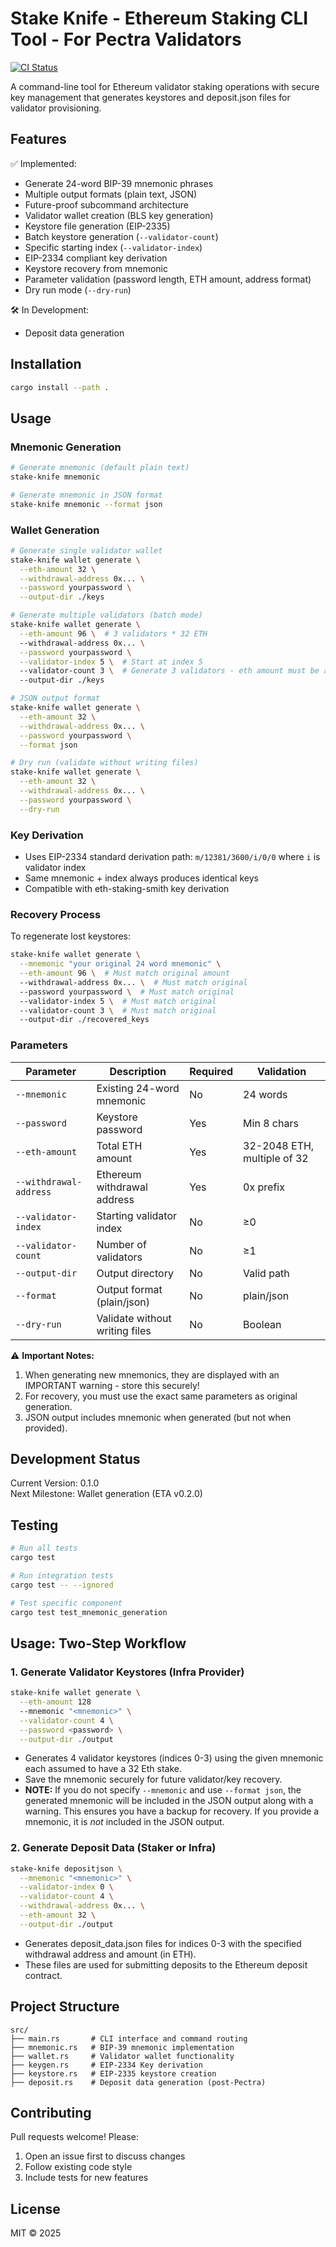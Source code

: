 # Stake Knife - Ethereum Staking CLI Tool - For Pectra Validators

[![CI Status](https://github.com/dbkbali/stake-knife/actions/workflows/ci.yml/badge.svg)](https://github.com/dbkbali/stake-knife/actions/workflows/ci.yml)


A command-line tool for Ethereum validator staking operations with secure key management that generates keystores and deposit.json files for validator provisioning.

## Features

✅ Implemented:
- Generate 24-word BIP-39 mnemonic phrases
- Multiple output formats (plain text, JSON)
- Future-proof subcommand architecture
- Validator wallet creation (BLS key generation)
- Keystore file generation (EIP-2335)
- Batch keystore generation (`--validator-count`)
- Specific starting index (`--validator-index`)
- EIP-2334 compliant key derivation
- Keystore recovery from mnemonic
- Parameter validation (password length, ETH amount, address format)
- Dry run mode (`--dry-run`)

🛠 In Development:
- Deposit data generation

## Installation

```sh
cargo install --path .
```

## Usage

### Mnemonic Generation
```sh
# Generate mnemonic (default plain text)
stake-knife mnemonic

# Generate mnemonic in JSON format
stake-knife mnemonic --format json
```

### Wallet Generation
```sh
# Generate single validator wallet
stake-knife wallet generate \
  --eth-amount 32 \
  --withdrawal-address 0x... \
  --password yourpassword \
  --output-dir ./keys

# Generate multiple validators (batch mode)
stake-knife wallet generate \
  --eth-amount 96 \  # 3 validators * 32 ETH
  --withdrawal-address 0x... \
  --password yourpassword \
  --validator-index 5 \  # Start at index 5
  --validator-count 3 \  # Generate 3 validators - eth amount must be a multiple of 32ETH
  --output-dir ./keys

# JSON output format
stake-knife wallet generate \
  --eth-amount 32 \
  --withdrawal-address 0x... \
  --password yourpassword \
  --format json

# Dry run (validate without writing files)
stake-knife wallet generate \
  --eth-amount 32 \
  --withdrawal-address 0x... \
  --password yourpassword \
  --dry-run
```

### Key Derivation
- Uses EIP-2334 standard derivation path: `m/12381/3600/i/0/0` where `i` is validator index
- Same mnemonic + index always produces identical keys
- Compatible with eth-staking-smith key derivation

### Recovery Process
To regenerate lost keystores:
```sh
stake-knife wallet generate \
  --mnemonic "your original 24 word mnemonic" \
  --eth-amount 96 \  # Must match original amount
  --withdrawal-address 0x... \  # Must match original
  --password yourpassword \  # Must match original
  --validator-index 5 \  # Must match original
  --validator-count 3 \  # Must match original
  --output-dir ./recovered_keys
```

### Parameters
| Parameter | Description | Required | Validation |
|-----------|-------------|----------|------------|
| `--mnemonic` | Existing 24-word mnemonic | No | 24 words |
| `--password` | Keystore password | Yes | Min 8 chars |
| `--eth-amount` | Total ETH amount | Yes | 32-2048 ETH, multiple of 32 |
| `--withdrawal-address` | Ethereum withdrawal address | Yes | 0x prefix |
| `--validator-index` | Starting validator index | No | ≥0 |
| `--validator-count` | Number of validators | No | ≥1 |
| `--output-dir` | Output directory | No | Valid path |
| `--format` | Output format (plain/json) | No | plain/json |
| `--dry-run` | Validate without writing files | No | Boolean |

⚠️ **Important Notes:**
1. When generating new mnemonics, they are displayed with an IMPORTANT warning - store this securely!
2. For recovery, you must use the exact same parameters as original generation.
3. JSON output includes mnemonic when generated (but not when provided).

## Development Status

Current Version: 0.1.0  
Next Milestone: Wallet generation (ETA v0.2.0)

## Testing

```sh
# Run all tests
cargo test

# Run integration tests
cargo test -- --ignored

# Test specific component
cargo test test_mnemonic_generation
```

## Usage: Two-Step Workflow

### 1. Generate Validator Keystores (Infra Provider)
```sh
stake-knife wallet generate \
  --eth-amount 128
  --mnemonic "<mnemonic>" \
  --validator-count 4 \
  --password <password> \
  --output-dir ./output
```
- Generates 4 validator keystores (indices 0-3) using the given mnemonic each assumed to have a 32 Eth stake.
- Save the mnemonic securely for future validator/key recovery.
- **NOTE:** If you do not specify `--mnemonic` and use `--format json`, the generated mnemonic will be included in the JSON output along with a warning. This ensures you have a backup for recovery. If you provide a mnemonic, it is *not* included in the JSON output.

### 2. Generate Deposit Data (Staker or Infra)
```sh
stake-knife depositjson \
  --mnemonic "<mnemonic>" \
  --validator-index 0 \
  --validator-count 4 \
  --withdrawal-address 0x... \
  --eth-amount 32 \
  --output-dir ./output
```
- Generates deposit_data.json files for indices 0-3 with the specified withdrawal address and amount (in ETH).
- These files are used for submitting deposits to the Ethereum deposit contract.

## Project Structure

```
src/
├── main.rs       # CLI interface and command routing
├── mnemonic.rs   # BIP-39 mnemonic implementation
├── wallet.rs     # Validator wallet functionality
├── keygen.rs     # EIP-2334 Key derivation
├── keystore.rs   # EIP-2335 keystore creation
├── deposit.rs    # Deposit data generation (post-Pectra)
```

## Contributing

Pull requests welcome! Please:
1. Open an issue first to discuss changes
2. Follow existing code style
3. Include tests for new features

## License

MIT © 2025
